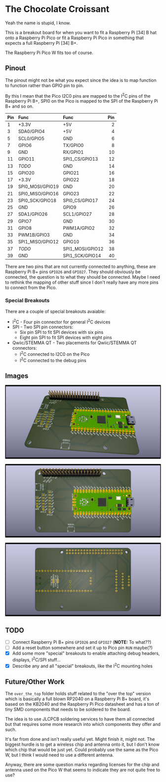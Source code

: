 # The Chocolate Croissant

Yeah the name is stupid, I know.

This is a breakout board for when you want to fit a Raspberry Pi [34] B hat
onto a Raspberry Pi Pico or fit a Raspberry Pi Pico in something that expects a
full Raspberry Pi [34] B+.

The Raspberry Pi Pico W fits too of course.

## Pinout

The pinout might not be what you expect since the idea is to map function to
function rather than GPIO pin to pin.

By this I mean that the Pico I2C0 pins are mapped to the I<sup>2</sup>C pins of the
Raspberry Pi B+, SPI0 on the Pico is mapped to the SPI of the Raspberry Pi B+
and so on.

| Pin | Func             | Func             | Pin |
| :-- | :--------------- | :--------------- | --: |
| 1   | +3.3V            | +5V              | 2   |
| 3   | SDA0/GPIO4       | +5V              | 4   |
| 5   | SCL0/GPIO5       | GND              | 6   |
| 7   | GPIO6            | TX/GPIO0         | 8   |
| 9   | GND              | RX/GPIO1         | 10  |
| 11  | GPIO11           | SPI1_CS/GPIO13   | 12  |
| 13  | *TODO*           | GND              | 14  |
| 15  | GPIO20           | GPIO21           | 16  |
| 17  | +3.3V            | GPIO22           | 18  |
| 19  | SPI0_MOSI/GPIO19 | GND              | 20  |
| 21  | SPI0_MISO/GPIO16 | GPIO23           | 22  |
| 23  | SPI0_SCK/GPIO18  | SPI0_CS/GPIO17   | 24  |
| 25  | GND              | GPIO9            | 26  |
| 27  | SDA1/GPIO26      | SCL1/GPIO27      | 28  |
| 29  | GPIO7            | GND              | 30  |
| 31  | GPIO8            | PWM1A/GPIO2      | 32  |
| 33  | PWM1B/GPIO3      | GND              | 34  |
| 35  | SPI1_MISO/GPIO12 | GPIO10           | 36  |
| 37  | *TODO*           | SPI1_MOSI/GPIO12 | 38  |
| 39  | GND              | SPI1_SCK/GPIO14  | 40  |

There are two pins that are not currently connected to anything, these are
Raspberry Pi B+ pins `GPIO26` and `GPIO27`. They should obviously be connected,
the question is to what they should be connected. Maybe I need to rethink the
mapping of other stuff since I don't really have any more pins to connect from
the Pico.

### Special Breakouts

There are a couple of special breakouts avaiable:

- I<sup>2</sup>C - Four pin connector for general I<sup>2</sup>C devices
- SPI - Two SPI pin connectors:
  - Six pin SPI to fit SPI devices with six pins
  - Eight pin SPI to fit SPI devices with eight pins
- Qwiic/STEMMA QT - Two placements for Qwiic/STEMMA QT connectors:
  - I<sup>2</sup>C connected to I2C0 on the Pico
  - I<sup>2</sup>C connected to the debug pins

## Images

![Chocolate Croissant Perspective View](images/chocolate_croissant_perspective.png)

![Chocolate Croissant Front View](images/chocolate_croissant.png)

![Chocolate Croissant Back View](images/chocolate_croissant_back.png)

## TODO

- [ ] Connect Raspberry Pi B+ pins `GPIO26` and `GPIO27` (**NOTE:** To what??)
- [ ] Add a reset button somewhere and set it up to Pico pin `RUN` maybe(?)
- [x] Add some more "special" breakouts to enable attaching debug headers,
  displays, I<sup>2</sup>C/SPI stuff...
- [x] Describe any and all "special" breakouts, like the I<sup>2</sup>C mounting
  holes

## Future/Other Work

The `over_the_top` folder holds stuff related to the "over the top" version
which is basically a full blown RP2040 on a Raspberry Pi B+ board, it's based on
the KB2040 and the Raspberry Pi Pico datasheet and has a ton of tiny SMD
components that needs to be soldered to the board.

The idea is to use JLCPCB soldering services to have them all connected but that
requires some more research into which components they offer and such.

It's far from done and isn't really useful yet. Might finish it, might not. The
biggest hurdle is to get a wireless chip and antenna onto it, but I don't know
which chip that would be just yet. Could probably use the same as the Pico W,
but I think I would need to use a different antenna.

Anyway, there are some question marks regarding licenses for the chip and
antenna used on the Pico W that seems to indicate they are not quite free to use?
